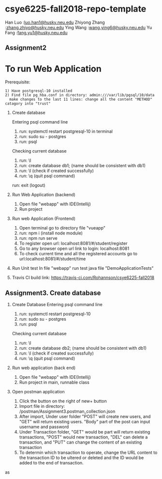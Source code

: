 # csye6225-fall2018-repo-template
Han Luo       :luo.han1@husky.neu.edu
Zhiyong Zhang :zhang.zhiyo@husky.neu.edu
Ying Wang     :wang.ying6@husky.neu.edu
Yu Fang       :fang.yu1@husky.neu.edu

## Assignment2

# To run Web Application

Prerequisite:
	
	1) Have postgresql-10 installed
	2) Find file pg_hba.conf in directory: admin:///var/lib/pgsql/10/data
	  make changes to the last 11 lines: change all the content "METHOD" catagory into "trust"

1. Create database

	Entering psql command line
	1) run: systemctl restart postgresql-10 in terminal
	2) run: sudo su - postgres
	3) run: psql

	Checking current database
	1) run: \l
	2) run: create database db1; (name should be consistent with db1)
	3) run: \l (check if created successfully)
	4) run: \q (quit psql command)

	run: exit (logout)

2. Run Web Application (backend)

	1) Open file "webapp" with IDE(Intellij)
	2) Run project

3. Run web Application (Frontend)
	
	1) Open terminal go to directory file "vueapp"
	2) run: npm i (install node module)
	3) run: npm run serve
	4) To register open url: localhost:8081/#/student/register
	5) Go to any browser open url link to login: localhost:8081
	6) To check current time and all the registered accounts go to url:localhost:8081/#/student/time

5. Run Unit test
	In file "webapp" run test java file "DemoApplicationTests"

6. Travis CI build link:  https://travis-ci.com/Rohannson/csye6225-fall2018

## Assignment3. Create database

1. Create Database
	Entering psql command line
	1) run: systemctl restart postgresql-10
	2) run: sudo su - postgres
	3) run: psql

	Checking current database
	1) run: \l
	2) run: create database db2; (name should be consistent with db1)
	3) run: \l (check if created successfully)
	4) run: \q (quit psql command)

2. Run web application (back end)

    1) Open file "webapp" with IDE(Intellij)
	2) Run project in main, runnable class

3. Open postman application

    1) Click the button on the right of new+ button
    2) Import file in directory: /postman/Assignment3.postman_collection.json
    3) After import, Under user folder "POST" will create new users, and "GET" will return existing users. "Body" part of the post can input username and    password
    4) Under Transaction folder, "GET" would be part will return existing transactions, "POST" would new transaction, "DEL" can delete a transaction, and "PUT" can change the content of an existing transaction
    5) To determin which transaction to operate, change the URL content to the transaction ID to be ultered or deleted and the ID would be added to the end of transaction.

as





